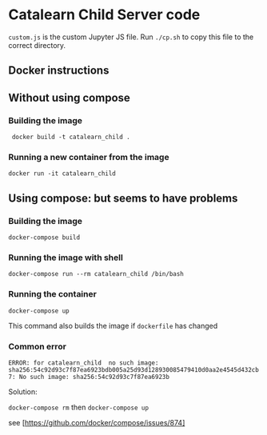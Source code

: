 # Catalearn Child Server code

``custom.js`` is the custom Jupyter JS file. Run ``./cp.sh`` to copy this file to the correct directory. 

## Docker instructions

## Without using compose

### Building the image
` docker build -t catalearn_child .`

### Running a new container from the image
` docker run -it catalearn_child `


## Using compose: but seems to have problems

### Building the image

`docker-compose build`

### Running the image with shell
`docker-compose run --rm catalearn_child /bin/bash`

### Running the container
`docker-compose up`

This command also builds the image if `dockerfile` has changed

### Common error

`ERROR: for catalearn_child  no such image: sha256:54c92d93c7f87ea6923bdb005a25d93d128930085479410d0aa2e4545d432cb7: No such image: sha256:54c92d93c7f87ea6923b`

Solution: 

`docker-compose rm` then `docker-compose up`

see [https://github.com/docker/compose/issues/874]